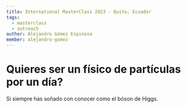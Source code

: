 ```yaml
---
title: International MasterClass 2023 - Quito, Ecuador
tags:
  - masterclass
  - outreach
author: Alejandro Gómez Espinosa
member: alejandro-gomez
---
```


# Quieres ser un físico de partículas por un día?

Si siempre has soñado con conocer como el bóson de Higgs. 

